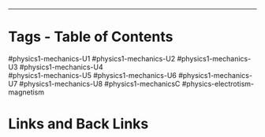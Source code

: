 __________________
# Tags - Table of Contents
#physics1-mechanics-U1
#physics1-mechanics-U2
#physics1-mechanics-U3
#physics1-mechanics-U4  
#physics1-mechanics-U5
#physics1-mechanics-U6
#physics1-mechanics-U7
#physics1-mechanics-U8
#physics1-mechanicsC
#physics-electrotism-magnetism

# Links and Back Links